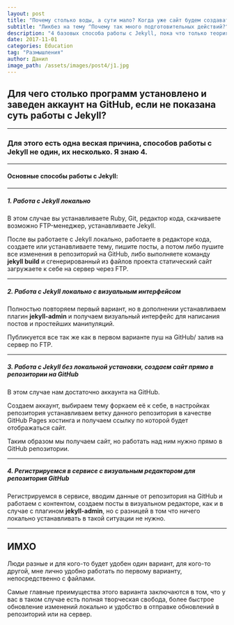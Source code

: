```yaml
---
layout: post
title: "Почему столько воды, а сути мало? Когда уже сайт будем создавать?!"
subtitle: "Ликбез на тему ^Почему так много подготовительных действий?^, с места в карьер было бы просто, но для полноты картины все же нужно немного и пофилосовствовать"
description: "4 базовых способа работы с Jekyll, пока что только теория ибо упоминание этих методов имеет место быть"
date: 2017-11-01
categories: Education
tag: "Размышления"
author: Данил
image_path: /assets/images/post4/j1.jpg
---
```


## Для чего столько программ установлено и заведен аккаунт на GitHub, если не показана суть работы с Jekyll?

----------

### Для этого есть одна веская причина, способов работы с Jekyll не один, их несколько. Я знаю 4.

----------

#### Основные способы работы с Jekyll:

----------

##### 1. Работа с Jekyll локально

В этом случае вы устанавливаете Ruby, Git, редактор кода, скачиваете возможно FTP-менеджер, устанавливаете Jekyll.

После вы работаете с Jekyll локально, работаете в редакторе кода, создаете или устанавливаете тему, пишите посты, а потом либо пушите все изменения в репозиторий на GitHub, либо выполняете команду **jekyll build** и сгенерированный из файлов проекта статический сайт загружаете к себе на сервер через FTP.

----------

##### 2. Работа с Jekyll локально с визуальным интерфейсом

Полностью повторяем первый вариант, но в дополнении устанавливаем плагин **jekyll-admin** и получаем визуальный интерфейс для написания постов и простейших манипуляций. 

Публикуется все так же как в первом варианте пуш на GitHub/ залив на сервер по FTP.

----------

##### 3. Работа с Jekyll без локальной установки, создаем сайт прямо в репозитории на GitHub

В этом случае нам достаточно аккаунта на GitHub.

Создаем аккаунт, выбираем тему форкаем её к себе, в настройках репозитория устанавливаем ветку данного репозитория в качестве GitHub Pages хостинга и получаем ссылку по которой будет отображаться сайт.

Таким образом мы получаем сайт, но работать над ним нужно прямо в GitHub репозитории.

----------

##### 4. Регистрируемся в сервисе с визуальным редактором для репозитория GitHub

Регистрируемся в сервисе, вводим данные от репозитория на GitHub и работаем с контентом, создаем посты в визуальном редакторе, как и в случае с плагином **jekyll-admin**, но с разницей в том что ничего локально устанавливать в такой ситуации не нужно.

----------

## ИМХО

Люди разные и для кого-то будет удобен один вариант, для кого-то другой, мне лично удобно работать по первому варианту, непосредственно с файлами.

Самые главные преимущества этого варианта заключаются в том, что у вас в таком случае есть полная творческая свобода, более быстрое обновление изменений локально и удобство в отправке обновлений в репозиторий или на сервер.
